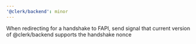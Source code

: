 ```yaml
---
'@clerk/backend': minor
---
```


When redirecting for a handshake to FAPI, send signal that current version of @clerk/backend supports the handshake nonce

